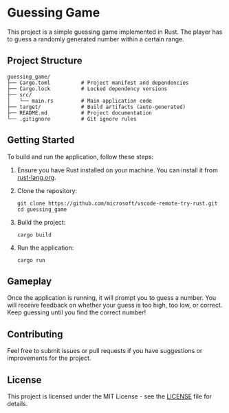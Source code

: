 # Guessing Game

This project is a simple guessing game implemented in Rust. The player has to guess a randomly generated number within a certain range.

## Project Structure

```
guessing_game/
├── Cargo.toml          # Project manifest and dependencies
├── Cargo.lock          # Locked dependency versions
├── src/
│   └── main.rs         # Main application code
├── target/             # Build artifacts (auto-generated)
├── README.md           # Project documentation
└── .gitignore          # Git ignore rules
```

## Getting Started

To build and run the application, follow these steps:

1. Ensure you have Rust installed on your machine. You can install it from [rust-lang.org](https://www.rust-lang.org/).

2. Clone the repository:

   ```
   git clone https://github.com/microsoft/vscode-remote-try-rust.git
   cd guessing_game
   ```

3. Build the project:

   ```
   cargo build
   ```

4. Run the application:

   ```
   cargo run
   ```

## Gameplay

Once the application is running, it will prompt you to guess a number. You will receive feedback on whether your guess is too high, too low, or correct. Keep guessing until you find the correct number!

## Contributing

Feel free to submit issues or pull requests if you have suggestions or improvements for the project.

## License

This project is licensed under the MIT License - see the [LICENSE](LICENSE) file for details.